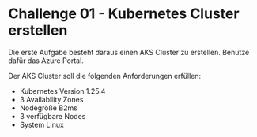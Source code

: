 # Challenge 01 - Kubernetes Cluster erstellen

Die erste Aufgabe besteht daraus einen AKS Cluster zu erstellen. Benutze dafür das Azure Portal.

Der AKS Cluster soll die folgenden Anforderungen erfüllen:

- Kubernetes Version 1.25.4
- 3 Availability Zones
- Nodegröße B2ms
- 3 verfügbare Nodes
- System Linux

